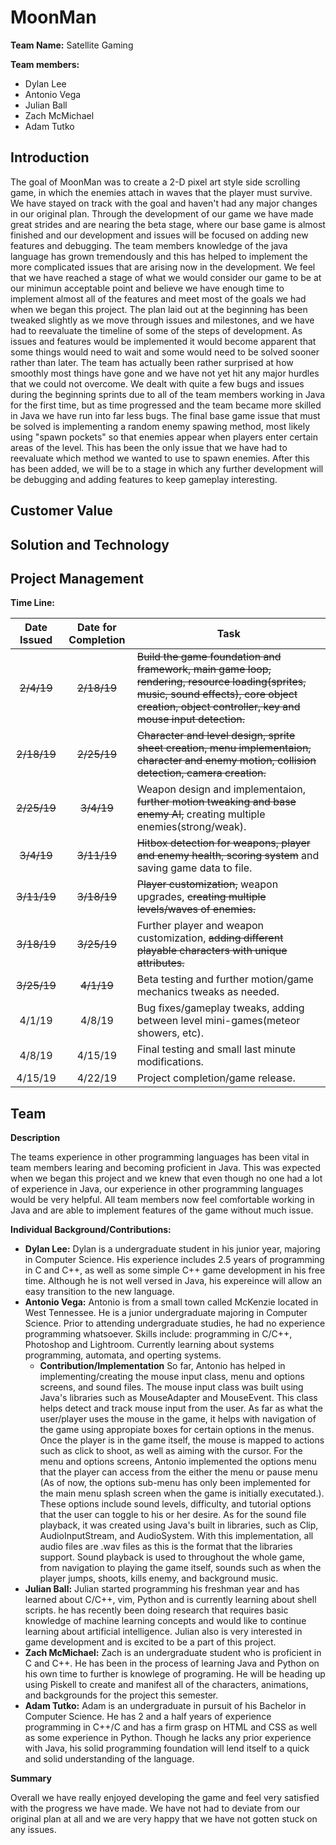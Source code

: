 # MoonMan
**Team Name:** Satellite Gaming

**Team members:**
- Dylan Lee
- Antonio Vega
- Julian Ball
- Zach McMichael
- Adam Tutko

## Introduction
  The goal of MoonMan was to create a 2-D pixel art style side scrolling game, in which the enemies attach in waves that the player must survive. We have stayed on track with the goal and haven't had any major changes in our original plan. Through the development of our game we have made great strides and are nearing the beta stage, where our base game is almost finished and our development and issues will be focused on adding new features and debugging. The team members knowledge of the java language has grown tremendously and this has helped to implement the more complicated issues that are arising now in the development. We feel that we have reached a stage of what we would consider our game to be at our minimun acceptable point and believe we have enough time to implement almost all of the features and meet most of the goals we had when we began this project. The plan laid out at the beginning has been tweaked slightly as we move through issues and milestones, and we have had to reevaluate the timeline of some of the steps of development. As issues and features would be implemented it would become apparent that some things would need to wait and some would need to be solved sooner rather than later. 
  The team has actually been rather surprised at how smoothly most things have gone and we have not yet hit any major hurdles that we could not overcome. We dealt with quite a few bugs and issues during the beginning sprints due to all of the team members working in Java for the first time, but as time progressed and the team became more skilled in Java we have run into far less bugs.
  The final base game issue that must be solved is implementing a random enemy spawing method, most likely using "spawn pockets" so that enemies appear when players enter certain areas of the level. This has been the only issue that we have had to reevaluate which method we wanted to use to spawn enemies. 
  After this has been added, we will be to a stage in which any further development will be debugging and adding features to keep gameplay interesting. 

## Customer Value
  


## Solution and Technology
   


## Project Management 
  
  
  **Time Line:**
  
  | Date Issued | Date for Completion | Task |
  | :---: | :---: | --- |
  | ~~2/4/19~~ | ~~2/18/19~~ | ~~Build the game foundation and framework, main game loop, rendering, resource loading(sprites, music, sound effects), core object creation, object controller, key and mouse input detection.~~ |
  | ~~2/18/19~~ | ~~2/25/19~~ | ~~Character and level design, sprite sheet creation, menu implementaion, character and enemy motion, collision detection, camera creation.~~ |
  | ~~2/25/19~~ | ~~3/4/19~~ | Weapon design and implementaion, ~~further motion tweaking and base enemy AI,~~ creating multiple enemies(strong/weak). |
  | ~~3/4/19~~ | ~~3/11/19~~ | ~~Hitbox detection for weapons, player and enemy health, scoring system~~ and saving game data to file. |
  | ~~3/11/19~~ | ~~3/18/19~~ | ~~Player customization,~~ weapon upgrades, ~~creating multiple levels/waves of enemies.~~ |
  | ~~3/18/19~~ | ~~3/25/19~~ | Further player and weapon customization, ~~adding different playable characters with unique attributes.~~ |
  | ~~3/25/19~~ | ~~4/1/19~~ | Beta testing and further motion/game mechanics tweaks as needed. |
  | 4/1/19 | 4/8/19 | Bug fixes/gameplay tweaks, adding between level mini-games(meteor showers, etc). |
  | 4/8/19 | 4/15/19 | Final testing and small last minute modifications. |
  | 4/15/19 | 4/22/19 | Project completion/game release. |
    

## Team
**Description**

The teams experience in other programming languages has been vital in team members learing and becoming proficient in Java. This was expected when we began this project and we knew that even though no one had a lot of experience in Java, our experience in other programming languages would be very helpful. All team members now feel comfortable working in Java and are able to implement features of the game without much issue. 

**Individual Background/Contributions:** 
- **Dylan Lee:** Dylan is a undergraduate student in his junior year, majoring in Computer Science. His experience includes 2.5 years of programming in C and C++, as well as some simple C++ game development in his free time. Although he is not well versed in Java, his expereince will allow an easy transition to the new language.   
- **Antonio Vega:** Antonio is from a small town called McKenzie located in West Tennessee. He is a junior undergraduate majoring in Computer Science. Prior to attending undergraduate studies, he had no experience programming whatsoever. Skills include: programming in C/C++, Photoshop and Lightroom. Currently learning about systems programming, automata, and operting systems.
  - **Contribution/Implementation** So far, Antonio has helped in implementing/creating the mouse input class, menu and options screens, and sound files. The mouse input class was built using Java's libraries such as MouseAdapter and MouseEvent. This class helps detect and track mouse input from the user. As far as what the user/player uses the mouse in the game, it helps with navigation of the game using appropiate boxes for certain options in the menus. Once the player is in the game itself, the mouse is mapped to actions such as click to shoot, as well as aiming with the cursor. For the menu and options screens, Antonio implemented the options menu that the player can access from the either the menu or pause menu (As of now, the options sub-menu has only been implemented for the main menu splash screen when the game is initially executated.). These options include sound levels, difficulty, and tutorial options that the user can toggle to his or her desire. As for the sound file playback, it was created using Java's built in libraries, such as Clip, AudioInputStream, and AudioSystem. With this implementation, all audio files are .wav files as this is the format that the libraries support. Sound playback is used to throughout the whole game, from navigation to playing the game itself, sounds such as when the player jumps, shoots, kills enemy, and background music. 
- **Julian Ball:** Julian started programming his freshman year and has learned about C/C++, vim, Python and is currently learning about shell scripts. he has recently been doing research that requires basic knowledge of machine learning concepts and would like to continue learning about artificial intelligence. Julian also is very interested in game development and is excited to be a part of this project.
- **Zach McMichael:** Zach is an undergraduate student who is proficient in C and C++. He has been in the process of learning Java and Python on his own time to further is knowlege of programing. He will be heading up using Piskell to create and manifest all of the characters, animations, and backgrounds for the project this semester. 
- **Adam Tutko:** Adam is an undergraduate in pursuit of his Bachelor in Computer Science. He has 2 and a half years of experience programming in C++/C and has a firm grasp on HTML and CSS as well as some experience in Python. Though he lacks any prior experience with Java, his solid programming foundation will lend itself to a quick and solid understanding of the language.

**Summary**

Overall we have really enjoyed developing the game and feel very satisfied with the progress we have made. We have not had to deviate from our original plan at all and we are very happy that we have not gotten stuck on any issues. 
